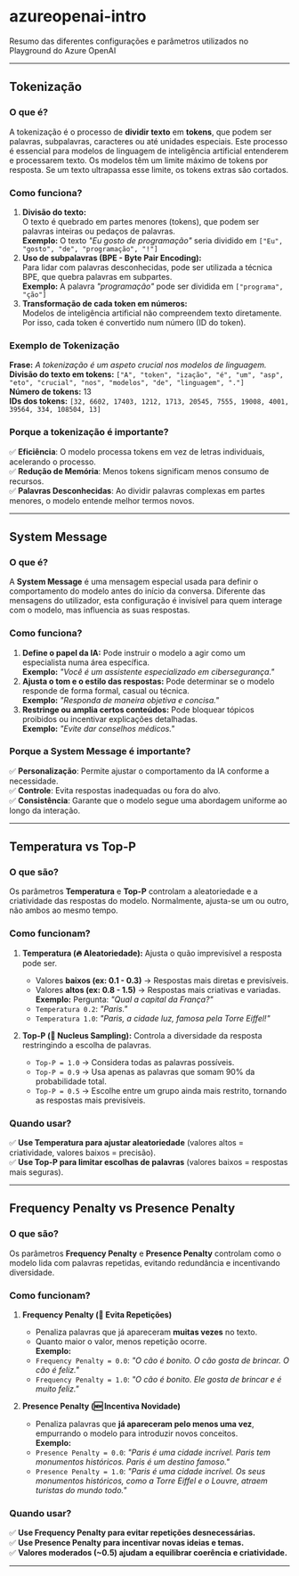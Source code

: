 # azureopenai-intro
Resumo das diferentes configurações e parâmetros utilizados no Playground do Azure OpenAI

---

## **Tokenização**
### O que é?
A tokenização é o processo de **dividir texto** em **tokens**, que podem ser palavras, subpalavras, caracteres ou até unidades especiais. Este processo é essencial para modelos de linguagem de inteligência artificial entenderem e processarem texto. Os modelos têm um limite máximo de tokens por resposta. Se um texto ultrapassa esse limite, os tokens extras são cortados.  

### Como funciona?
1. **Divisão do texto:**  
   O texto é quebrado em partes menores (tokens), que podem ser palavras inteiras ou pedaços de palavras.  
   **Exemplo:** O texto *"Eu gosto de programação"* seria dividido em `["Eu", "gosto", "de", "programação", "!"]`  
2. **Uso de subpalavras (BPE - Byte Pair Encoding):**  
   Para lidar com palavras desconhecidas, pode ser utilizada a técnica BPE, que quebra palavras em subpartes.  
   **Exemplo:** A palavra *"programação"* pode ser dividida em `["programa", "ção"]`  
3. **Transformação de cada token em números:**  
   Modelos de inteligência artificial não compreendem texto diretamente. Por isso, cada token é convertido num número (ID do token).  

### Exemplo de Tokenização
**Frase:** *A tokenização é um aspeto crucial nos modelos de linguagem.*  
**Divisão do texto em tokens:** `["A", "token", "ização", "é", "um", "asp", "eto", "crucial", "nos", "modelos", "de", "linguagem", "."]`  
**Número de tokens:** 13  
**IDs dos tokens:** `[32, 6602, 17403, 1212, 1713, 20545, 7555, 19008, 4001, 39564, 334, 108504, 13]`  

### Porque a tokenização é importante?  
✅ **Eficiência**: O modelo processa tokens em vez de letras individuais, acelerando o processo.  
✅ **Redução de Memória**: Menos tokens significam menos consumo de recursos.  
✅ **Palavras Desconhecidas**: Ao dividir palavras complexas em partes menores, o modelo entende melhor termos novos.  

---

## **System Message**
### O que é?
A **System Message** é uma mensagem especial usada para definir o comportamento do modelo antes do início da conversa. Diferente das mensagens do utilizador, esta configuração é invisível para quem interage com o modelo, mas influencia as suas respostas.

### Como funciona?
1. **Define o papel da IA:** Pode instruir o modelo a agir como um especialista numa área específica.  
   **Exemplo:** *"Você é um assistente especializado em cibersegurança."*
2. **Ajusta o tom e o estilo das respostas:** Pode determinar se o modelo responde de forma formal, casual ou técnica.  
   **Exemplo:** *"Responda de maneira objetiva e concisa."*
3. **Restringe ou amplia certos conteúdos:** Pode bloquear tópicos proibidos ou incentivar explicações detalhadas.  
   **Exemplo:** *"Evite dar conselhos médicos."*

### Porque a System Message é importante?
✅ **Personalização**: Permite ajustar o comportamento da IA conforme a necessidade.  
✅ **Controle**: Evita respostas inadequadas ou fora do alvo.  
✅ **Consistência**: Garante que o modelo segue uma abordagem uniforme ao longo da interação.  

---

## **Temperatura vs Top-P**
### O que são?
Os parâmetros **Temperatura** e **Top-P** controlam a aleatoriedade e a criatividade das respostas do modelo. Normalmente, ajusta-se um ou outro, não ambos ao mesmo tempo.  

### Como funcionam?
1. **Temperatura (🔥 Aleatoriedade):** Ajusta o quão imprevisível a resposta pode ser.  
   - Valores **baixos (ex: 0.1 - 0.3)** → Respostas mais diretas e previsíveis.  
   - Valores **altos (ex: 0.8 - 1.5)** → Respostas mais criativas e variadas.  
   **Exemplo:** Pergunta: *"Qual a capital da França?"*  
   - `Temperatura 0.2`: *"Paris."*  
   - `Temperatura 1.0`: *"Paris, a cidade luz, famosa pela Torre Eiffel!"*  

2. **Top-P (🎯 Nucleus Sampling):** Controla a diversidade da resposta restringindo a escolha de palavras.
   - `Top-P = 1.0` → Considera todas as palavras possíveis.  
   - `Top-P = 0.9` → Usa apenas as palavras que somam 90% da probabilidade total.  
   - `Top-P = 0.5` → Escolhe entre um grupo ainda mais restrito, tornando as respostas mais previsíveis.  

### Quando usar?
✅ **Use Temperatura para ajustar aleatoriedade** (valores altos = criatividade, valores baixos = precisão).  
✅ **Use Top-P para limitar escolhas de palavras** (valores baixos = respostas mais seguras).  

---

## **Frequency Penalty vs Presence Penalty**
### O que são?
Os parâmetros **Frequency Penalty** e **Presence Penalty** controlam como o modelo lida com palavras repetidas, evitando redundância e incentivando diversidade.

### Como funcionam?
1. **Frequency Penalty (🔁 Evita Repetições)**
   - Penaliza palavras que já apareceram **muitas vezes** no texto.  
   - Quanto maior o valor, menos repetição ocorre.  
   **Exemplo:**
   - `Frequency Penalty = 0.0`: *"O cão é bonito. O cão gosta de brincar. O cão é feliz."*  
   - `Frequency Penalty = 1.0`: *"O cão é bonito. Ele gosta de brincar e é muito feliz."*  

2. **Presence Penalty (🆕 Incentiva Novidade)**
   - Penaliza palavras que **já apareceram pelo menos uma vez**, empurrando o modelo para introduzir novos conceitos.  
   **Exemplo:**
   - `Presence Penalty = 0.0`: *"Paris é uma cidade incrível. Paris tem monumentos históricos. Paris é um destino famoso."*  
   - `Presence Penalty = 1.0`: *"Paris é uma cidade incrível. Os seus monumentos históricos, como a Torre Eiffel e o Louvre, atraem turistas do mundo todo."*  

### Quando usar?
✅ **Use Frequency Penalty para evitar repetições desnecessárias.**  
✅ **Use Presence Penalty para incentivar novas ideias e temas.**  
✅ **Valores moderados (~0.5) ajudam a equilibrar coerência e criatividade.**  

---


